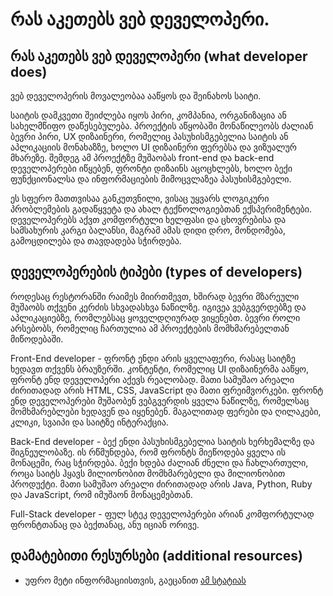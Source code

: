 # რას აკეთებს ვებ დეველოპერი.

## რას აკეთებს ვებ დეველოპერი (what developer does)


ვებ დეველოპერის მოვალეობაა ააწყოს და შეინახოს საიტი.

საიტის დამკვეთი შეიძლება იყოს პირი, კომპანია, ორგანიზაცია ან სახელმწიფო დაწესებულება. პროექტის აწყობაში მონაწილეობს ძალიან ბევრი პირი, UX დიზაინერი, რომელიც პასუხისმგებელია საიტის ან აპლიკაციის მონახაზზე, ხოლო UI დიზაინერი ფერებსა და ვიზუალურ მხარეზე. შემდეგ ამ პროექტზე მუშაობას front-end და back-end დეველოპერები იწყებენ, ფრონტი დიზაინს აცოცხლებს, ხოლო ბექი ფუნქციონალსა და ინფორმაციების მიმოცვლაზეა პასუხისმგებელი.

ეს სფერო მათთვისაა განკუთვნილი, ვისაც უყვარს ლოგიკური პრობლემების გადაწყვეტა და ახალ ტექნოლოგიებთან ექსპერიმენტები. დეველოპერებს აქვთ კომფორტული ხელფასი  და ცხოვრებისა და სამსახურის კარგი ბალანსი, მაგრამ ამას დიდი დრო, მონდომება, გამოცდილება და თავდადება სჭირდება.

## დეველოპერების ტიპები (types of developers)

როდესაც რესტორანში რაიმეს მიირთმევთ, ხშირად ბევრი მზარეული მუშაობს თქვენი კერძის სხვადასხვა ნაწილზე. იგივეა ვებგვერდებზე და აპლიკაციებზე, რომლებსაც ყოველდღიურად ვიყენებთ. ბევრი როლი არსებობს, რომელიც ჩართულია ამ პროექტების მომხმარებელთან მიწოდებაში. 

Front-End developer - ფრონტ ენდი არის ყველაფერი, რასაც საიტზე ხედავთ თქვენს ბრაუზერში. კონტენტი, რომელიც UI დიზაინერმა ააწყო, ფრონტ ენდ დეველოპერი აქევს რეალობად. მათი სამუშაო არეალი ძირითადად არის HTML, CSS, JavaScript და მათი ფრეიმვორკები. ფრონტ ენდ დეველოპერები მუშაობენ ვებგვერდის ყველა ნაწილზე, რომელსაც მომხმარებლები ხედავენ და იყენებენ. მაგალითად ფერები და ღილაკები, კლიკი, სვაიპი და საიტზე ინტერაქცია. 

Back-End developer - ბექ ენდი პასუხისმგებელია საიტის ხერხემალზე და შიგნეულობაზე. ის რწმუნდება, რომ ფრონტს მიეწოდება ყველა ის მონაცემი, რაც სჭირდება. ბექი ხდება ძალიან ძნელი და ჩახლართული, როცა საიტს ჰყავს მილიონობით მომხმარებელი და მილიონობით პროდუქტი. მათი სამუშაო არეალი ძირითადად არის Java, Python, Ruby და JavaScript, რომ იმუშაონ მონაცემებთან.

Full-Stack developer - ფულ სტეკ დეველოპერები არიან კომფორტულად ფრონტთანაც და ბექთანაც, ანუ იციან ორივე.

## დამატებითი რესურსები (additional resources)

- უფრო მეტი ინფორმაციისთვის, გაეცანით [ამ სტატიას](https://www.udacity.com/blog/2020/12/front-end-vs-back-end-vs-full-stack-web-developers.html)
